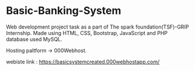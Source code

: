 # Basic-Banking-System

Web development project task as a part of The spark foundation(TSF)-GRIP Internship. Made using HTML, CSS, Bootstrap, JavaScript and PHP database used MySQL.

Hosting paltform -> 000Webhost.

webiste link : https://basicsystemcreated.000webhostapp.com/
